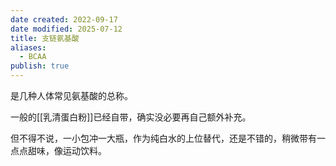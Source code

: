 ```yaml
---
date created: 2022-09-17
date modified: 2025-07-12
title: 支链氨基酸
aliases:
  - BCAA
publish: true
---
```


是几种人体常见氨基酸的总称。

一般的[[乳清蛋白粉]]已经自带，确实没必要再自己额外补充。

但不得不说，一小包冲一大瓶，作为纯白水的上位替代，还是不错的，稍微带有一点点甜味，像运动饮料。
